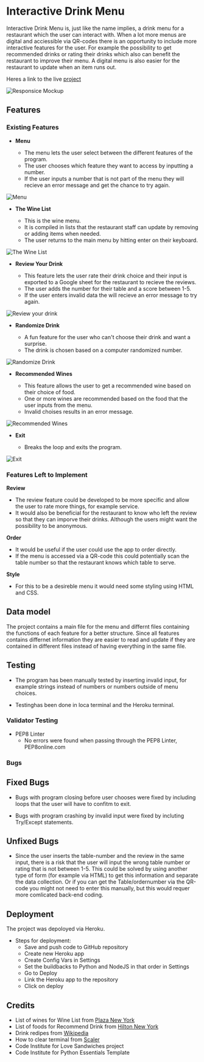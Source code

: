 # Interactive Drink Menu

Interactive Drink Menu is, just like the name implies, a drink menu for a restaurant which the user can interact with. When a lot more menus are digital and acciessible via QR-codes there is an opportunity to include more interactive features for the user. For example the possibility to get recommended drinks or rating their drinks which also can benefit the restaurant to improve their menu. A digital menu is also easier for the restaurant to update when an item runs out. 

Heres a link to the live [project](https://interactive-drink-menu.herokuapp.com/)

![Responsice Mockup](https://github.com/lisalindqvist95/proj3/blob/main/media/mockup.png)

## Features 

### Existing Features

- __Menu__

  - The menu lets the user select between the different features of the program. 
  - The user chooses which feature they want to access by inputting a number.
  - If the user inputs a number that is not part of the menu they will recieve an error message and get the chance to try again. 

![Menu](https://github.com/lisalindqvist95/proj3/blob/main/media/exit.png)

- __The Wine List__

  - This is the wine menu. 
  - It is compiled in lists that the restaurant staff can update by removing or adding items when needed.
  - The user returns to the main menu by hitting enter on their keyboard. 

![The Wine List](https://github.com/lisalindqvist95/proj3/blob/main/media/winelist.png)

- __Review Your Drink__

  - This feature lets the user rate their drink choice and their input is exported to a Google sheet for the restaurant to recieve the reviews. 
  - The user adds the number for their table and a score between 1-5. 
  - If the user enters invalid data the will recieve an error message to try again. 

![Review your drink](https://github.com/lisalindqvist95/proj3/blob/main/media/review.png)

- __Randomize Drink__

  - A fun feature for the user who can't choose their drink and want a surprise. 
  - The drink is chosen based on a computer randomized number. 

![Randomize Drink](https://github.com/lisalindqvist95/proj3/blob/main/media/randomized_drink.png)

- __Recommended Wines__ 

  - This feature allows the user to get a recommended wine based on their choice of food. 
  - One or more wines are recommended based on the food that the user inputs from the menu.
  - Invalid choises results in an error message. 

![Recommended Wines](https://github.com/lisalindqvist95/proj3/blob/main/media/recommend.png)

- __Exit__

  - Breaks the loop and exits the program.

![Exit](https://github.com/lisalindqvist95/proj3/blob/main/media/exit.png)

### Features Left to Implement

__Review__ 
- The review feature could be developed to be more specific and allow the user to rate more things, for example service.
- It would also be beneficial for the restaurant to know who left the review so that they can imporve their drinks. Although the users might want the possibility to be anonymous.

__Order__
- It would be useful if the user could use the app to order directly.
- If the menu is accessed via a QR-code this could potentially scan the table number so that the restaurant knows which table to serve. 

__Style__
- For this to be a desireble menu it would need some styling using HTML and CSS. 

## Data model
The project contains a main file for the menu and differnt files containing the functions of each feature for a better structure. Since all features contains differnet information they are easier to read and update if they are contained in different files instead of having everything in the same file. 

## Testing 

- The program has been manually tested by inserting invalid input, for example strings instead of numbers or numbers outside of menu choices. 

- Testinghas been done in loca terminal and the Heroku terminal. 

### Validator Testing 

- PEP8 Linter
  - No errors were found when passing through the PEP8 Linter, PEP8online.com

### Bugs

## Fixed Bugs

- Bugs with program closing before user chooses were fixed by including loops that the user will have to confitm to exit. 

- Bugs with program crashing by invalid input were fixed by incluting Try/Except statements. 

## Unfixed Bugs

- Since the user inserts the table-number and the review in the same input, there is a risk that the user will input the wrong table number or rating that is not between 1-5. This could be solved by using another type of form (for example via HTML) to get this information and separate the data collection. Or if you can get the Table/ordernumber via the QR-code you might not need to enter this manually, but this would requer more comlicated back-end coding.


## Deployment
The project was depoloyed via Heroku.
- Steps for deployment:
  - Save and push code to GitHub repository 
  - Create new Heroku app
  - Create Config Vars in Settings
  - Set the buildbacks to Python and NodeJS in that order in Settings
  - Go to Deploy
  - Link the Heroku app to the repository
  - Click on deploy

## Credits 

- List of wines for Wine List from [Plaza New York](https://www.theplazany.com/wp-content/uploads/2022/06/Champagne-Bar-Cocktail-Menu-June-2022.pdf )
- List of foods for Recommend Drink from [Hilton New York](https://www.hilton.com/en/hotels/nyccnci-conrad-new-york-midtown/dining/dabble/?WT.mc_id=zlada0ww1CH2psh3ggl4ampanc5dkt6NYCCNCI7_153682779_1003528&gclid=Cj0KCQiAtvSdBhD0ARIsAPf8oNnS0MLheFT-zCeFlZ_lNykji4kJnOaVp12Rx0hTuugspU82tBjJS28aAiDOEALw_wcB&gclsrc=aw.ds&htmlMenu4ActiveTab=2)
- Drink redipes from [Wikipedia](https://www.wikipedia.org/)
- How to clear terminal from [Scaler](https://www.scaler.com/topics/how-to-clear-screen-in-python/)
- Code Institute for Love Sandwiches project
- Code Institute for Python Essentials Template
